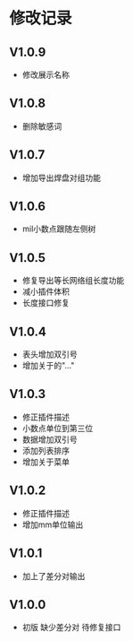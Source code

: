 # 修改记录

## V1.0.9

- 修改展示名称

## V1.0.8

-   删除敏感词

## V1.0.7

-   增加导出焊盘对组功能

## V1.0.6

-   mil小数点跟随左侧树

## V1.0.5

-   修复导出等长网络组长度功能
-   减小插件体积
-   长度接口修复

## V1.0.4

-   表头增加双引号
-   增加关于的"..."

## V1.0.3

-   修正插件描述
-   小数点单位到第三位
-   数据增加双引号
-   添加列表排序
-   增加关于菜单

## V1.0.2

-   修正插件描述
-   增加mm单位输出

## V1.0.1

-   加上了差分对输出

## V1.0.0

-   初版 缺少差分对 待修复接口
